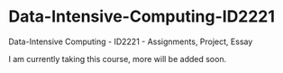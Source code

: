 # Data-Intensive-Computing-ID2221
Data-Intensive Computing - ID2221 - Assignments, Project, Essay

I am currently taking this course, more will be added soon.
